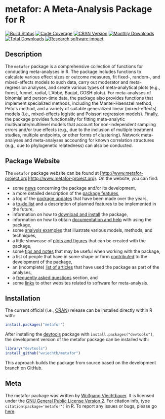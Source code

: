 metafor: A Meta-Analysis Package for R
======================================

[![Build Status](https://travis-ci.org/wviechtb/metafor.svg?branch=master)](https://travis-ci.org/wviechtb/metafor)
[![Code Coverage](https://img.shields.io/codecov/c/github/wviechtb/metafor.svg)](https://codecov.io/github/wviechtb/metafor?branch=master)
[![CRAN Version](http://www.r-pkg.org/badges/version/metafor)](http://cran.rstudio.com/web/packages/metafor)
[![Monthly Downloads](http://cranlogs.r-pkg.org/badges/metafor)](http://cranlogs.r-pkg.org/badges/metafor)
[![Total Downloads](http://cranlogs.r-pkg.org/badges/grand-total/metafor)](http://cranlogs.r-pkg.org/badges/grand-total/metafor)
[![Research software impact](http://depsy.org/api/package/cran/metafor/badge.svg)](http://depsy.org/package/r/metafor)

## Description

The `metafor` package is a comprehensive collection of functions for conducting meta-analyses in R. The package includes functions to calculate various effect sizes or outcome measures, fit fixed-, random-, and mixed-effects models to such data, carry out moderator and meta-regression analyses, and create various types of meta-analytical plots (e.g., forest, funnel, radial, L'Abbé, Baujat, GOSH plots). For meta-analyses of binomial and person-time data, the package also provides functions that implement specialized methods, including the Mantel-Haenszel method, Peto's method, and a variety of suitable generalized linear (mixed-effects) models (i.e., mixed-effects logistic and Poisson regression models). Finally, the package provides functionality for fitting meta-analytic multivariate/multilevel models that account for non-independent sampling errors and/or true effects (e.g., due to the inclusion of multiple treatment studies, multiple endpoints, or other forms of clustering). Network meta-analyses and meta-analyses accounting for known correlation structures (e.g., due to phylogenetic relatedness) can also be conducted.

## Package Website

The `metafor` package website can be found at [http://www.metafor-project.org](http://www.metafor-project.org). On the website, you can find:

* some [news](http://www.metafor-project.org/doku.php/news:news) concerning the package and/or its development,
* a more detailed description of the [package features](http://www.metafor-project.org/doku.php/features),
* a log of the [package updates](http://www.metafor-project.org/doku.php/updates) that have been made over the years,
* a [to-do list](http://www.metafor-project.org/doku.php/todo) and a description of planned features to be implemented in the future,
* information on how to [download and install](http://www.metafor-project.org/doku.php/installation) the package,
* information on how to obtain [documentation and help](http://www.metafor-project.org/doku.php/help) with using the package,
* some [analysis examples](http://www.metafor-project.org/doku.php/analyses) that illustrate various models, methods, and techniques,
* a little showcase of [plots and figures](http://www.metafor-project.org/doku.php/plots) that can be created with the package,
* some [tips and notes](http://www.metafor-project.org/doku.php/tips) that may be useful when working with the package,
* a list of people that have in some shape or form [contributed](http://www.metafor-project.org/doku.php/contributors) to the development of the package,
* an (incomplete) [list of articles](http://www.metafor-project.org/doku.php/articles) that have used the package as part of the analyses,
* a [frequently asked questions](http://www.metafor-project.org/doku.php/faq) section, and
* some [links](http://www.metafor-project.org/doku.php/links) to other websites related to software for meta-analysis.

## Installation

The current official (i.e., [CRAN](https://cran.r-project.org/package=metafor)) release can be installed directly within R with:
```r
install.packages("metafor")
```

After installing the [devtools](https://cran.r-project.org/package=devtools) package with ```install.packages("devtools")```, the development version of the metafor package can be installed with:
```r
library("devtools")
install_github("wviechtb/metafor")
```
This approach builds the package from source based on the development branch on GitHub.

## Meta

The metafor package was written by [Wolfgang Viechtbauer](http://www.wvbauer.com/). It is licensed under the [GNU General Public License Version 2](http://www.gnu.org/licenses/old-licenses/gpl-2.0.txt). For citation info, type `citation(package='metafor')` in R. To report any issues or bugs, please go [here](https://github.com/wviechtb/metafor/issues).
